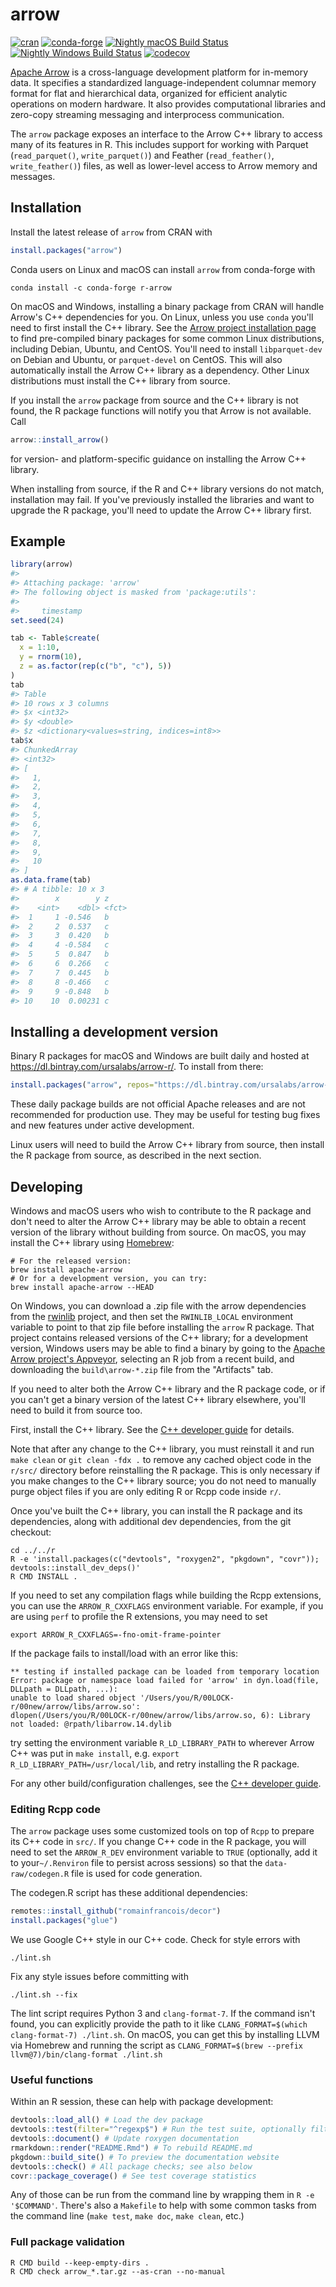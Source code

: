 
<!-- README.md is generated from README.Rmd. Please edit that file -->
arrow
=====

[![cran](https://www.r-pkg.org/badges/version-last-release/arrow)](https://cran.r-project.org/package=arrow) [![conda-forge](https://img.shields.io/conda/vn/conda-forge/r-arrow.svg)](https://anaconda.org/conda-forge/r-arrow) [![Nightly macOS Build Status](https://travis-ci.org/ursa-labs/arrow-r-nightly.png?branch=master)](https://travis-ci.org/ursa-labs/arrow-r-nightly) [![Nightly Windows Build Status](https://ci.appveyor.com/api/projects/status/ume8udm5r26u2c9l/branch/master?svg=true)](https://ci.appveyor.com/project/nealrichardson/arrow-r-nightly-yxl55/branch/master) [![codecov](https://codecov.io/gh/ursa-labs/arrow-r-nightly/branch/master/graph/badge.svg)](https://codecov.io/gh/ursa-labs/arrow-r-nightly)

[Apache Arrow](https://arrow.apache.org/) is a cross-language development platform for in-memory data. It specifies a standardized language-independent columnar memory format for flat and hierarchical data, organized for efficient analytic operations on modern hardware. It also provides computational libraries and zero-copy streaming messaging and interprocess communication.

The `arrow` package exposes an interface to the Arrow C++ library to access many of its features in R. This includes support for working with Parquet (`read_parquet()`, `write_parquet()`) and Feather (`read_feather()`, `write_feather()`) files, as well as lower-level access to Arrow memory and messages.

Installation
------------

Install the latest release of `arrow` from CRAN with

``` r
install.packages("arrow")
```

Conda users on Linux and macOS can install `arrow` from conda-forge with

    conda install -c conda-forge r-arrow

On macOS and Windows, installing a binary package from CRAN will handle Arrow's C++ dependencies for you. On Linux, unless you use `conda` you'll need to first install the C++ library. See the [Arrow project installation page](https://arrow.apache.org/install/) to find pre-compiled binary packages for some common Linux distributions, including Debian, Ubuntu, and CentOS. You'll need to install `libparquet-dev` on Debian and Ubuntu, or `parquet-devel` on CentOS. This will also automatically install the Arrow C++ library as a dependency. Other Linux distributions must install the C++ library from source.

If you install the `arrow` package from source and the C++ library is not found, the R package functions will notify you that Arrow is not available. Call

``` r
arrow::install_arrow()
```

for version- and platform-specific guidance on installing the Arrow C++ library.

When installing from source, if the R and C++ library versions do not match, installation may fail. If you've previously installed the libraries and want to upgrade the R package, you'll need to update the Arrow C++ library first.

Example
-------

``` r
library(arrow)
#> 
#> Attaching package: 'arrow'
#> The following object is masked from 'package:utils':
#> 
#>     timestamp
set.seed(24)

tab <- Table$create(
  x = 1:10,
  y = rnorm(10),
  z = as.factor(rep(c("b", "c"), 5))
)
tab
#> Table
#> 10 rows x 3 columns
#> $x <int32>
#> $y <double>
#> $z <dictionary<values=string, indices=int8>>
tab$x
#> ChunkedArray
#> <int32>
#> [
#>   1,
#>   2,
#>   3,
#>   4,
#>   5,
#>   6,
#>   7,
#>   8,
#>   9,
#>   10
#> ]
as.data.frame(tab)
#> # A tibble: 10 x 3
#>        x        y z    
#>    <int>    <dbl> <fct>
#>  1     1 -0.546   b    
#>  2     2  0.537   c    
#>  3     3  0.420   b    
#>  4     4 -0.584   c    
#>  5     5  0.847   b    
#>  6     6  0.266   c    
#>  7     7  0.445   b    
#>  8     8 -0.466   c    
#>  9     9 -0.848   b    
#> 10    10  0.00231 c
```

Installing a development version
--------------------------------

Binary R packages for macOS and Windows are built daily and hosted at <https://dl.bintray.com/ursalabs/arrow-r/>. To install from there:

``` r
install.packages("arrow", repos="https://dl.bintray.com/ursalabs/arrow-r")
```

These daily package builds are not official Apache releases and are not recommended for production use. They may be useful for testing bug fixes and new features under active development.

Linux users will need to build the Arrow C++ library from source, then install the R package from source, as described in the next section.

Developing
----------

Windows and macOS users who wish to contribute to the R package and don't need to alter the Arrow C++ library may be able to obtain a recent version of the library without building from source. On macOS, you may install the C++ library using [Homebrew](https://brew.sh/):

``` shell
# For the released version:
brew install apache-arrow
# Or for a development version, you can try:
brew install apache-arrow --HEAD
```

On Windows, you can download a .zip file with the arrow dependencies from the [rwinlib](https://github.com/rwinlib/arrow/releases) project, and then set the `RWINLIB_LOCAL` environment variable to point to that zip file before installing the `arrow` R package. That project contains released versions of the C++ library; for a development version, Windows users may be able to find a binary by going to the [Apache Arrow project's Appveyor](https://ci.appveyor.com/project/ApacheSoftwareFoundation/arrow), selecting an R job from a recent build, and downloading the `build\arrow-*.zip` file from the "Artifacts" tab.

If you need to alter both the Arrow C++ library and the R package code, or if you can't get a binary version of the latest C++ library elsewhere, you'll need to build it from source too.

First, install the C++ library. See the [C++ developer guide](https://arrow.apache.org/docs/developers/cpp.html) for details.

Note that after any change to the C++ library, you must reinstall it and run `make clean` or `git clean -fdx .` to remove any cached object code in the `r/src/` directory before reinstalling the R package. This is only necessary if you make changes to the C++ library source; you do not need to manually purge object files if you are only editing R or Rcpp code inside `r/`.

Once you've built the C++ library, you can install the R package and its dependencies, along with additional dev dependencies, from the git checkout:

``` shell
cd ../../r
R -e 'install.packages(c("devtools", "roxygen2", "pkgdown", "covr")); devtools::install_dev_deps()'
R CMD INSTALL .
```

If you need to set any compilation flags while building the Rcpp extensions, you can use the `ARROW_R_CXXFLAGS` environment variable. For example, if you are using `perf` to profile the R extensions, you may need to set

``` shell
export ARROW_R_CXXFLAGS=-fno-omit-frame-pointer
```

If the package fails to install/load with an error like this:

    ** testing if installed package can be loaded from temporary location
    Error: package or namespace load failed for 'arrow' in dyn.load(file, DLLpath = DLLpath, ...):
    unable to load shared object '/Users/you/R/00LOCK-r/00new/arrow/libs/arrow.so':
    dlopen(/Users/you/R/00LOCK-r/00new/arrow/libs/arrow.so, 6): Library not loaded: @rpath/libarrow.14.dylib

try setting the environment variable `R_LD_LIBRARY_PATH` to wherever Arrow C++ was put in `make install`, e.g. `export R_LD_LIBRARY_PATH=/usr/local/lib`, and retry installing the R package.

For any other build/configuration challenges, see the [C++ developer guide](https://arrow.apache.org/docs/developers/cpp.html#building).

### Editing Rcpp code

The `arrow` package uses some customized tools on top of `Rcpp` to prepare its C++ code in `src/`. If you change C++ code in the R package, you will need to set the `ARROW_R_DEV` environment variable to `TRUE` (optionally, add it to your`~/.Renviron` file to persist across sessions) so that the `data-raw/codegen.R` file is used for code generation.

The codegen.R script has these additional dependencies:

``` r
remotes::install_github("romainfrancois/decor")
install.packages("glue")
```

We use Google C++ style in our C++ code. Check for style errors with

    ./lint.sh

Fix any style issues before committing with

    ./lint.sh --fix

The lint script requires Python 3 and `clang-format-7`. If the command isn't found, you can explicitly provide the path to it like `CLANG_FORMAT=$(which clang-format-7) ./lint.sh`. On macOS, you can get this by installing LLVM via Homebrew and running the script as `CLANG_FORMAT=$(brew --prefix llvm@7)/bin/clang-format ./lint.sh`

### Useful functions

Within an R session, these can help with package development:

``` r
devtools::load_all() # Load the dev package
devtools::test(filter="^regexp$") # Run the test suite, optionally filtering file names
devtools::document() # Update roxygen documentation
rmarkdown::render("README.Rmd") # To rebuild README.md
pkgdown::build_site() # To preview the documentation website
devtools::check() # All package checks; see also below
covr::package_coverage() # See test coverage statistics
```

Any of those can be run from the command line by wrapping them in `R -e '$COMMAND'`. There's also a `Makefile` to help with some common tasks from the command line (`make test`, `make doc`, `make clean`, etc.)

### Full package validation

``` shell
R CMD build --keep-empty-dirs .
R CMD check arrow_*.tar.gz --as-cran --no-manual
```
